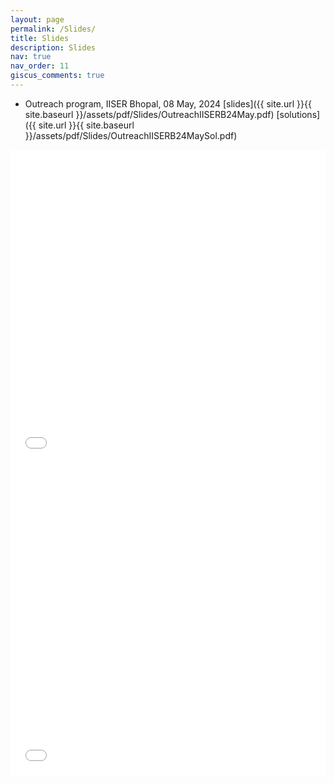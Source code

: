```yaml
---
layout: page
permalink: /Slides/
title: Slides
description: Slides
nav: true
nav_order: 11
giscus_comments: true
---
```

- Outreach program, IISER Bhopal, 08 May, 2024 [slides]({{ site.url }}{{ site.baseurl }}/assets/pdf/Slides/OutreachIISERB24May.pdf) 
[solutions]({{ site.url }}{{ site.baseurl }}/assets/pdf/Slides/OutreachIISERB24MaySol.pdf) 


<iframe src="{{ site.baseurl }}/assets/pdf/Slides/OutreachIISERB24May.pdf" width="100%" height="500" frameborder="no" border="0" marginwidth="0" marginheight="0"></iframe>

<iframe src="{{ site.baseurl }}/assets/pdf/Slides/OutreachIISERB24MaySol.pdf" width="100%" height="500" frameborder="no" border="0" marginwidth="0" marginheight="0"></iframe>
